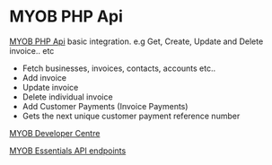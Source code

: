 # MYOB PHP Api
[MYOB PHP Api](https://github.com/sunilbhatt638/myob-php-api) basic integration. e.g  Get, Create, Update and Delete invoice.. etc

* Fetch businesses, invoices, contacts, accounts etc..
* Add invoice
* Update invoice
* Delete individual invoice
* Add Customer Payments (Invoice Payments)
* Gets the next unique customer payment reference number


[MYOB Developer Centre](http://developer.myob.com/)

[MYOB Essentials API endpoints](http://developer.myob.com/api/essentials-accounting/endpoints/)